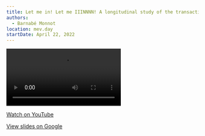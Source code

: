 ```yaml
---
title: Let me in! Let me IIINNNN! A longitudinal study of the transaction supply chain from CryptoKitties to MEV-Boost to PBS
authors:
  - Barnabé Monnot
location: mev.day
startDate: April 22, 2022
---
```


<video src="https://youtu.be/jQjBNbEv9Mg"></video>

[Watch on YouTube](https://youtu.be/jQjBNbEv9Mg)

[View slides on Google](https://docs.google.com/presentation/d/1lkt_33zWTz9ZNU661ORJwYLO6wqijuPR6xZ9VUhGfLU/view)
